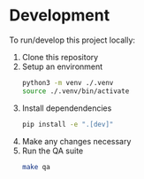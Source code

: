 # Development
To run/develop this project locally:

1. Clone this repository
2. Setup an environment
    ```sh
    python3 -m venv ./.venv
    source ./.venv/bin/activate
    ```
3. Install dependendencies
    ```sh
    pip install -e ".[dev]"
    ```
4. Make any changes necessary
5. Run the QA suite
    ```sh
    make qa
    ```